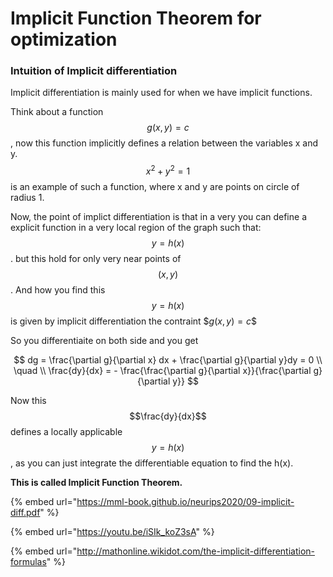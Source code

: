 # Implicit Function Theorem for optimization

### Intuition of Implicit differentiation

Implicit differentiation is mainly used for when we have implicit functions.&#x20;

Think about a function $$g(x,y)=c$$, now this function implicitly defines a relation between the variables x and y. $$x^2+y^2 = 1$$ is an example of such a function, where x and y are points on circle of radius 1.&#x20;

Now, the point of implict differentiation is that in a very you can define a explicit function in a very local region of the graph such that: $$y=h(x)$$. but this hold for only very near points of $$(x,y)$$.  And how you find this $$y=h(x)$$ is given by implicit differentiation the contraint $$g(x,y)=c\$$

So you differentiaite on both side and you get&#x20;

$$
dg = \frac{\partial g}{\partial x} dx + \frac{\partial g}{\partial y}dy = 0 \\ \quad \\
\frac{dy}{dx} = - \frac{\frac{\partial g}{\partial x}}{\frac{\partial g}{\partial y}}
$$

Now this $$\frac{dy}{dx}$$ defines a locally applicable $$y=h(x)$$, as you can just integrate the differentiable equation to find the h(x).&#x20;

**This is called Implicit Function Theorem.**&#x20;





{% embed url="https://mml-book.github.io/neurips2020/09-implicit-diff.pdf" %}

{% embed url="https://youtu.be/iSIk_koZ3sA" %}



{% embed url="http://mathonline.wikidot.com/the-implicit-differentiation-formulas" %}
